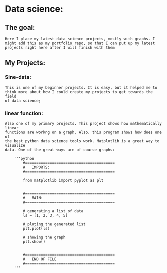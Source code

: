 # Data science:


## The goal:
    Here I place my latest data science projects, mostly with graphs. I
    might add this as my portfolio repo, so that I can put up my latest
    projects right here after I will finish with them

## My Projects:

### Sine-data:
    This is one of my beginner projects. It is easy, but it helped me to
    think more about how I could create my projects to get towards the field
    of data science;


### linear function:
    Also one of my primary projects. This project shows how mathematically linear
    functions are workng on a graph. Also, this program shows how does one of
    the best python data science tools work. Matplotlib is a great way to visualize
    data. One of the great ways are of course graphs:

        '''python
            #========================================
            #   IMPORTS:
            #========================================

            from matplotlib import pyplot as plt


            #========================================
            #   MAIN:
            #========================================

            # generating a list of data
            ls = [1, 2, 3, 4, 5]

            # ploting the generated list
            plt.plot(ls)

            # showing the graph
            plt.show()


            #========================================
            #   END OF FILE
            #========================================
        '''
